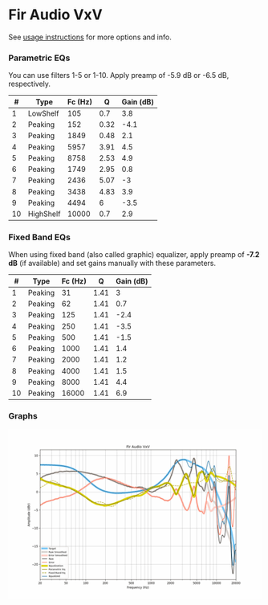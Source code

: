 # Fir Audio VxV
See [usage instructions](https://github.com/jaakkopasanen/AutoEq#usage) for more options and info.

### Parametric EQs
You can use filters 1-5 or 1-10. Apply preamp of -5.9 dB or -6.5 dB, respectively.

|   # | Type      |   Fc (Hz) |    Q |   Gain (dB) |
|-----|-----------|-----------|------|-------------|
|   1 | LowShelf  |       105 | 0.7  |         3.8 |
|   2 | Peaking   |       152 | 0.32 |        -4.1 |
|   3 | Peaking   |      1849 | 0.48 |         2.1 |
|   4 | Peaking   |      5957 | 3.91 |         4.5 |
|   5 | Peaking   |      8758 | 2.53 |         4.9 |
|   6 | Peaking   |      1749 | 2.95 |         0.8 |
|   7 | Peaking   |      2436 | 5.07 |        -3   |
|   8 | Peaking   |      3438 | 4.83 |         3.9 |
|   9 | Peaking   |      4494 | 6    |        -3.5 |
|  10 | HighShelf |     10000 | 0.7  |         2.9 |

### Fixed Band EQs
When using fixed band (also called graphic) equalizer, apply preamp of **-7.2 dB** (if available) and set gains manually with these parameters.

|   # | Type    |   Fc (Hz) |    Q |   Gain (dB) |
|-----|---------|-----------|------|-------------|
|   1 | Peaking |        31 | 1.41 |         3   |
|   2 | Peaking |        62 | 1.41 |         0.7 |
|   3 | Peaking |       125 | 1.41 |        -2.4 |
|   4 | Peaking |       250 | 1.41 |        -3.5 |
|   5 | Peaking |       500 | 1.41 |        -1.5 |
|   6 | Peaking |      1000 | 1.41 |         1.4 |
|   7 | Peaking |      2000 | 1.41 |         1.2 |
|   8 | Peaking |      4000 | 1.41 |         1.5 |
|   9 | Peaking |      8000 | 1.41 |         4.4 |
|  10 | Peaking |     16000 | 1.41 |         6.9 |

### Graphs
![](./Fir%20Audio%20VxV.png)
